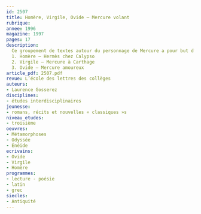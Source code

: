```yaml
---
id: 2507
title: Homère, Virgile, Ovide – Mercure volant 
rubrique: 
annee: 1996
magazine: 1997
pages: 17
description: 
  Ce groupement de textes autour du personnage de Mercure a pour but d’initier les élèves aux jeux de l’imitation et de la création poétique, tout en montrant l’unité et la cohérence de notre culture. Le rapprochement permet de mieux percevoir à la fois la continuité et la profonde originalité des œuvres grecques, latines et françaises qui se répondent à travers le temps. Le personnage d’Hermès (Mercure) a subi au cours du temps d’étonnantes transformations. Cette étude présente quelques-unes de ses métamorphoses de l’Antiquité à la littérature moderne.
  1. Homère – Hermès chez Calypso
  2. Virgile – Mercure à Carthage
  3. Ovide – Mercure amoureux
article_pdf: 2507.pdf
revue: L’école des lettres des collèges
auteurs:
- Laurence Gosserez
disciplines:
- études interdisciplinaires
jeunesse:
- romans, récits et nouvelles « classiques »s
niveau_etudes:
- troisième
oeuvres:
- Métamorphoses
- Odyssée
- Énéide
ecrivains:
- Ovide
- Virgile
- Homère
programmes:
- lecture - poésie
- latin
- grec
siecles:
- Antiquité
---
```

